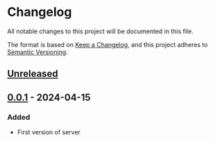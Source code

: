 # Changelog

All notable changes to this project will be documented in this file.

The format is based on [Keep a Changelog](https://keepachangelog.com/en/1.0.0/),
and this project adheres to [Semantic Versioning](https://semver.org/spec/v2.0.0.html).

## [Unreleased]

## [0.0.1] - 2024-04-15

### Added

- First version of server

[Unreleased]: https://github.com/thuasta/thuai-7/compare/0.0.1...HEAD
[0.0.1]: https://github.com/thuasta/thuai-7/releases/tag/0.0.1
